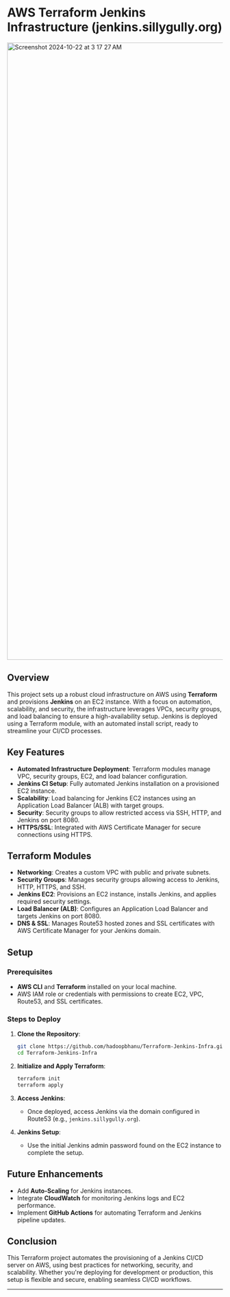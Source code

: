 
# AWS Terraform Jenkins Infrastructure (jenkins.sillygully.org)

<img width="1440" alt="Screenshot 2024-10-22 at 3 17 27 AM" src="https://github.com/user-attachments/assets/5f117195-68a5-4bfe-b53f-ad38678b6d31">


## Overview

This project sets up a robust cloud infrastructure on AWS using **Terraform** and provisions **Jenkins** on an EC2 instance. With a focus on automation, scalability, and security, the infrastructure leverages VPCs, security groups, and load balancing to ensure a high-availability setup. Jenkins is deployed using a Terraform module, with an automated install script, ready to streamline your CI/CD processes.

## Key Features

- **Automated Infrastructure Deployment**: Terraform modules manage VPC, security groups, EC2, and load balancer configuration.
- **Jenkins CI Setup**: Fully automated Jenkins installation on a provisioned EC2 instance.
- **Scalability**: Load balancing for Jenkins EC2 instances using an Application Load Balancer (ALB) with target groups.
- **Security**: Security groups to allow restricted access via SSH, HTTP, and Jenkins on port 8080.
- **HTTPS/SSL**: Integrated with AWS Certificate Manager for secure connections using HTTPS.

## Terraform Modules

- **Networking**: Creates a custom VPC with public and private subnets.
- **Security Groups**: Manages security groups allowing access to Jenkins, HTTP, HTTPS, and SSH.
- **Jenkins EC2**: Provisions an EC2 instance, installs Jenkins, and applies required security settings.
- **Load Balancer (ALB)**: Configures an Application Load Balancer and targets Jenkins on port 8080.
- **DNS & SSL**: Manages Route53 hosted zones and SSL certificates with AWS Certificate Manager for your Jenkins domain.

## Setup

### Prerequisites

- **AWS CLI** and **Terraform** installed on your local machine.
- AWS IAM role or credentials with permissions to create EC2, VPC, Route53, and SSL certificates.

### Steps to Deploy

1. **Clone the Repository**:
   ```bash
   git clone https://github.com/hadoopbhanu/Terraform-Jenkins-Infra.git
   cd Terraform-Jenkins-Infra
   ```

2. **Initialize and Apply Terraform**:
   ```bash
   terraform init
   terraform apply
   ```

3. **Access Jenkins**:
   - Once deployed, access Jenkins via the domain configured in Route53 (e.g., `jenkins.sillygully.org`).

4. **Jenkins Setup**:
   - Use the initial Jenkins admin password found on the EC2 instance to complete the setup.

## Future Enhancements

- Add **Auto-Scaling** for Jenkins instances.
- Integrate **CloudWatch** for monitoring Jenkins logs and EC2 performance.
- Implement **GitHub Actions** for automating Terraform and Jenkins pipeline updates.

## Conclusion

This Terraform project automates the provisioning of a Jenkins CI/CD server on AWS, using best practices for networking, security, and scalability. Whether you're deploying for development or production, this setup is flexible and secure, enabling seamless CI/CD workflows.

---
